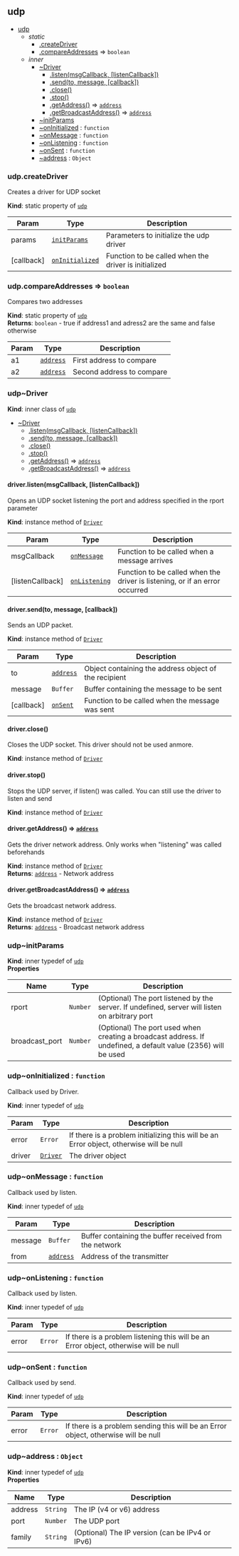 <a name="module_udp"></a>

## udp

* [udp](#module_udp)
    * _static_
        * [.createDriver](#module_udp.createDriver)
        * [.compareAddresses](#module_udp.compareAddresses) ⇒ <code>boolean</code>
    * _inner_
        * [~Driver](#module_udp..Driver)
            * [.listen(msgCallback, [listenCallback])](#module_udp..Driver+listen)
            * [.send(to, message, [callback])](#module_udp..Driver+send)
            * [.close()](#module_udp..Driver+close)
            * [.stop()](#module_udp..Driver+stop)
            * [.getAddress()](#module_udp..Driver+getAddress) ⇒ <code>[address](#module_udp..address)</code>
            * [.getBroadcastAddress()](#module_udp..Driver+getBroadcastAddress) ⇒ <code>[address](#module_udp..address)</code>
        * [~initParams](#module_udp..initParams)
        * [~onInitialized](#module_udp..onInitialized) : <code>function</code>
        * [~onMessage](#module_udp..onMessage) : <code>function</code>
        * [~onListening](#module_udp..onListening) : <code>function</code>
        * [~onSent](#module_udp..onSent) : <code>function</code>
        * [~address](#module_udp..address) : <code>Object</code>

<a name="module_udp.createDriver"></a>

### udp.createDriver
Creates a driver for UDP socket

**Kind**: static property of <code>[udp](#module_udp)</code>  

| Param | Type | Description |
| --- | --- | --- |
| params | <code>[initParams](#module_udp..initParams)</code> | Parameters to initialize the udp driver |
| [callback] | <code>[onInitialized](#module_udp..onInitialized)</code> | Function to be called when the driver is initialized |

<a name="module_udp.compareAddresses"></a>

### udp.compareAddresses ⇒ <code>boolean</code>
Compares two addresses

**Kind**: static property of <code>[udp](#module_udp)</code>  
**Returns**: <code>boolean</code> - true if address1 and adress2 are the same and false otherwise  

| Param | Type | Description |
| --- | --- | --- |
| a1 | <code>[address](#module_udp..address)</code> | First address to compare |
| a2 | <code>[address](#module_udp..address)</code> | Second address to compare |

<a name="module_udp..Driver"></a>

### udp~Driver
**Kind**: inner class of <code>[udp](#module_udp)</code>  

* [~Driver](#module_udp..Driver)
    * [.listen(msgCallback, [listenCallback])](#module_udp..Driver+listen)
    * [.send(to, message, [callback])](#module_udp..Driver+send)
    * [.close()](#module_udp..Driver+close)
    * [.stop()](#module_udp..Driver+stop)
    * [.getAddress()](#module_udp..Driver+getAddress) ⇒ <code>[address](#module_udp..address)</code>
    * [.getBroadcastAddress()](#module_udp..Driver+getBroadcastAddress) ⇒ <code>[address](#module_udp..address)</code>

<a name="module_udp..Driver+listen"></a>

#### driver.listen(msgCallback, [listenCallback])
Opens an UDP socket listening the port and address specified in the rport parameter

**Kind**: instance method of <code>[Driver](#module_udp..Driver)</code>  

| Param | Type | Description |
| --- | --- | --- |
| msgCallback | <code>[onMessage](#module_udp..onMessage)</code> | Function to be called when a message arrives |
| [listenCallback] | <code>[onListening](#module_udp..onListening)</code> | Function to be called when the driver is listening,         or if an error occurred |

<a name="module_udp..Driver+send"></a>

#### driver.send(to, message, [callback])
Sends an UDP packet.

**Kind**: instance method of <code>[Driver](#module_udp..Driver)</code>  

| Param | Type | Description |
| --- | --- | --- |
| to | <code>[address](#module_udp..address)</code> | Object containing the address object of the recipient |
| message | <code>Buffer</code> | Buffer containing the message to be sent |
| [callback] | <code>[onSent](#module_udp..onSent)</code> | Function to be called when the message was sent |

<a name="module_udp..Driver+close"></a>

#### driver.close()
Closes the UDP socket. This driver should not be used anmore.

**Kind**: instance method of <code>[Driver](#module_udp..Driver)</code>  
<a name="module_udp..Driver+stop"></a>

#### driver.stop()
Stops the UDP server, if listen() was called. You can still use the driver to listen and send

**Kind**: instance method of <code>[Driver](#module_udp..Driver)</code>  
<a name="module_udp..Driver+getAddress"></a>

#### driver.getAddress() ⇒ <code>[address](#module_udp..address)</code>
Gets the driver network address. Only works when "listening" was called beforehands

**Kind**: instance method of <code>[Driver](#module_udp..Driver)</code>  
**Returns**: <code>[address](#module_udp..address)</code> - Network address  
<a name="module_udp..Driver+getBroadcastAddress"></a>

#### driver.getBroadcastAddress() ⇒ <code>[address](#module_udp..address)</code>
Gets the broadcast network address.

**Kind**: instance method of <code>[Driver](#module_udp..Driver)</code>  
**Returns**: <code>[address](#module_udp..address)</code> - Broadcast network address  
<a name="module_udp..initParams"></a>

### udp~initParams
**Kind**: inner typedef of <code>[udp](#module_udp)</code>  
**Properties**

| Name | Type | Description |
| --- | --- | --- |
| rport | <code>Number</code> | (Optional) The port listened by the server. If undefined, server will listen on arbitrary port |
| broadcast_port | <code>Number</code> | (Optional) The port used when creating a broadcast address. If undefined, a default value (2356) will be used |

<a name="module_udp..onInitialized"></a>

### udp~onInitialized : <code>function</code>
Callback used by Driver.

**Kind**: inner typedef of <code>[udp](#module_udp)</code>  

| Param | Type | Description |
| --- | --- | --- |
| error | <code>Error</code> | If there is a problem initializing this will be an Error object, otherwise will be null |
| driver | <code>[Driver](#module_udp..Driver)</code> | The driver object |

<a name="module_udp..onMessage"></a>

### udp~onMessage : <code>function</code>
Callback used by listen.

**Kind**: inner typedef of <code>[udp](#module_udp)</code>  

| Param | Type | Description |
| --- | --- | --- |
| message | <code>Buffer</code> | Buffer containing the buffer received from the network |
| from | <code>[address](#module_udp..address)</code> | Address of the transmitter |

<a name="module_udp..onListening"></a>

### udp~onListening : <code>function</code>
Callback used by listen.

**Kind**: inner typedef of <code>[udp](#module_udp)</code>  

| Param | Type | Description |
| --- | --- | --- |
| error | <code>Error</code> | If there is a problem listening this will be an Error object, otherwise will be null |

<a name="module_udp..onSent"></a>

### udp~onSent : <code>function</code>
Callback used by send.

**Kind**: inner typedef of <code>[udp](#module_udp)</code>  

| Param | Type | Description |
| --- | --- | --- |
| error | <code>Error</code> | If there is a problem sending this will be an Error object, otherwise will be null |

<a name="module_udp..address"></a>

### udp~address : <code>Object</code>
**Kind**: inner typedef of <code>[udp](#module_udp)</code>  
**Properties**

| Name | Type | Description |
| --- | --- | --- |
| address | <code>String</code> | The IP (v4 or v6) address |
| port | <code>Number</code> | The UDP port |
| family | <code>String</code> | (Optional) The IP version (can be IPv4 or IPv6) |

